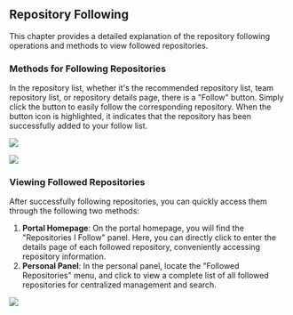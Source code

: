 ## Repository Following

This chapter provides a detailed explanation of the repository following operations and methods to view followed repositories.

### Methods for Following Repositories  

In the repository list, whether it's the recommended repository list, team repository list, or repository details page, there is a "Follow" button. Simply click the button to easily follow the corresponding repository. When the button icon is highlighted, it indicates that the repository has been successfully added to your follow list.  

![](/portal/rep-follow.png)  

![](/portal/rep-follow2.png)  

### Viewing Followed Repositories  

After successfully following repositories, you can quickly access them through the following two methods:  

1. **Portal Homepage**: On the portal homepage, you will find the "Repositories I Follow" panel. Here, you can directly click to enter the details page of each followed repository, conveniently accessing repository information.  
2. **Personal Panel**: In the personal panel, locate the "Followed Repositories" menu, and click to view a complete list of all followed repositories for centralized management and search.  

![](/portal/rep-follow3.png)